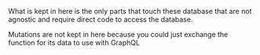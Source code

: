 What is kept in here is the only parts that touch these database that are not agnostic and require direct code to access the database.

Mutations are not kept in here because you could just exchange the function for its data to use with GraphQL
